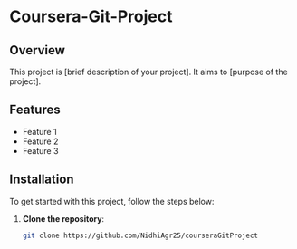 # Coursera-Git-Project

## Overview
This project is [brief description of your project]. It aims to [purpose of the project].

## Features
- Feature 1
- Feature 2
- Feature 3

## Installation
To get started with this project, follow the steps below:

1. **Clone the repository**:
   ```bash
   git clone https://github.com/NidhiAgr25/courseraGitProject
